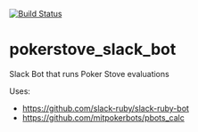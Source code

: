 [![Build Status](https://travis-ci.com/snex/pokerstove_slack_bot.svg?branch=master)](https://travis-ci.com/snex/pokerstove_slack_bot)

# pokerstove_slack_bot
Slack Bot that runs Poker Stove evaluations

Uses:
* https://github.com/slack-ruby/slack-ruby-bot
* https://github.com/mitpokerbots/pbots_calc
